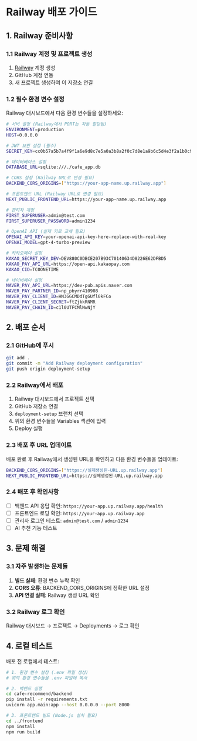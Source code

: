 # Railway 배포 가이드

## 1. Railway 준비사항

### 1.1 Railway 계정 및 프로젝트 생성
1. [Railway](https://railway.app) 계정 생성
2. GitHub 계정 연동
3. 새 프로젝트 생성하여 이 저장소 연결

### 1.2 필수 환경 변수 설정
Railway 대시보드에서 다음 환경 변수들을 설정하세요:

```bash
# 서버 설정 (Railway에서 PORT는 자동 할당됨)
ENVIRONMENT=production
HOST=0.0.0.0

# JWT 보안 설정 (필수)
SECRET_KEY=cc0b57a5b7a4f9f1a6e9d8c7e5a0a3b8a2f0c7d8e1a9b6c5d4e3f2a1b0c9d8e7

# 데이터베이스 설정
DATABASE_URL=sqlite:///./cafe_app.db

# CORS 설정 (Railway URL로 변경 필요)
BACKEND_CORS_ORIGINS=["https://your-app-name.up.railway.app"]

# 프론트엔드 URL (Railway URL로 변경 필요)
NEXT_PUBLIC_FRONTEND_URL=https://your-app-name.up.railway.app

# 관리자 계정
FIRST_SUPERUSER=admin@test.com
FIRST_SUPERUSER_PASSWORD=admin1234

# OpenAI API (실제 키로 교체 필요)
OPENAI_API_KEY=your-openai-api-key-here-replace-with-real-key
OPENAI_MODEL=gpt-4-turbo-preview

# 카카오페이 설정
KAKAO_SECRET_KEY_DEV=DEV880C0DBCE207B93C70140634D8226E62DFBD5
KAKAO_PAY_API_URL=https://open-api.kakaopay.com
KAKAO_CID=TC0ONETIME

# 네이버페이 설정
NAVER_PAY_API_URL=https://dev-pub.apis.naver.com
NAVER_PAY_PARTNER_ID=np_pbyrr410908
NAVER_PAY_CLIENT_ID=HN3GGCMDdTgGUfl0kFCo
NAVER_PAY_CLIENT_SECRET=ftZjkkRNMR
NAVER_PAY_CHAIN_ID=c1l0UTFCMlNwNjY
```

## 2. 배포 순서

### 2.1 GitHub에 푸시
```bash
git add .
git commit -m "Add Railway deployment configuration"
git push origin deployment-setup
```

### 2.2 Railway에서 배포
1. Railway 대시보드에서 프로젝트 선택
2. GitHub 저장소 연결
3. `deployment-setup` 브랜치 선택
4. 위의 환경 변수들을 Variables 섹션에 입력
5. Deploy 실행

### 2.3 배포 후 URL 업데이트
배포 완료 후 Railway에서 생성된 URL을 확인하고 다음 환경 변수들을 업데이트:
```bash
BACKEND_CORS_ORIGINS=["https://실제생성된-URL.up.railway.app"]
NEXT_PUBLIC_FRONTEND_URL=https://실제생성된-URL.up.railway.app
```

### 2.4 배포 후 확인사항
- [ ] 백엔드 API 응답 확인: `https://your-app.up.railway.app/health`
- [ ] 프론트엔드 로딩 확인: `https://your-app.up.railway.app`
- [ ] 관리자 로그인 테스트: `admin@test.com` / `admin1234`
- [ ] AI 추천 기능 테스트

## 3. 문제 해결

### 3.1 자주 발생하는 문제들
1. **빌드 실패**: 환경 변수 누락 확인
2. **CORS 오류**: BACKEND_CORS_ORIGINS에 정확한 URL 설정
3. **API 연결 실패**: Railway 생성 URL 확인

### 3.2 Railway 로그 확인
Railway 대시보드 → 프로젝트 → Deployments → 로그 확인

## 4. 로컬 테스트

배포 전 로컬에서 테스트:
```bash
# 1. 환경 변수 설정 (.env 파일 생성)
# 위의 환경 변수들을 .env 파일에 복사

# 2. 백엔드 실행
cd cafe-recommend/backend
pip install -r requirements.txt
uvicorn app.main:app --host 0.0.0.0 --port 8000

# 3. 프론트엔드 빌드 (Node.js 설치 필요)
cd ../frontend
npm install
npm run build
``` 